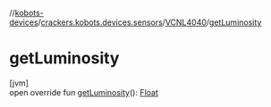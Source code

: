 //[kobots-devices](../../../index.md)/[crackers.kobots.devices.sensors](../index.md)/[VCNL4040](index.md)/[getLuminosity](get-luminosity.md)

# getLuminosity

[jvm]\
open override fun [getLuminosity](get-luminosity.md)(): [Float](https://kotlinlang.org/api/latest/jvm/stdlib/kotlin/-float/index.html)
